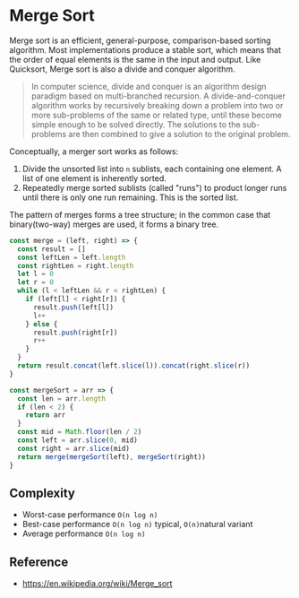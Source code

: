 # Merge Sort

Merge sort is an efficient, general-purpose, comparison-based sorting algorithm. Most implementations produce a stable sort, which means that the order of equal elements is the same in the input and output. Like Quicksort, Merge sort is also a divide and conquer algorithm.

> In computer science, divide and conquer is an algorithm design paradigm based on multi-branched recursion. A divide-and-conquer algorithm works by recursively breaking down a problem into two or more sub-problems of the same or related type, until these become simple enough to be solved directly. The solutions to the sub-problems are then combined to give a solution to the original problem.

Conceptually, a merger sort works as follows:

1. Divide the unsorted list into `n` sublists, each containing one element. A list of one element is inherently sorted.
2. Repeatedly merge sorted sublists (called "runs") to product longer runs until there is only one run remaining. This is the sorted list.

The pattern of merges forms a tree structure; in the common case that binary(two-way) merges are used, it forms a binary tree.

```javascript
const merge = (left, right) => {
  const result = []
  const leftLen = left.length
  const rightLen = right.length
  let l = 0
  let r = 0
  while (l < leftLen && r < rightLen) {
    if (left[l] < right[r]) {
      result.push(left[l])
      l++
    } else {
      result.push(right[r])
      r++
    }
  }
  return result.concat(left.slice(l)).concat(right.slice(r))
}

const mergeSort = arr => {
  const len = arr.length
  if (len < 2) {
    return arr
  }
  const mid = Math.floor(len / 2)
  const left = arr.slice(0, mid)
  const right = arr.slice(mid)
  return merge(mergeSort(left), mergeSort(right))
}
```

## Complexity
* Worst-case performance `O(n log n)`
* Best-case performance `O(n log n)` typical, `O(n)`natural variant
* Average performance `O(n log n)`

## Reference
* https://en.wikipedia.org/wiki/Merge_sort